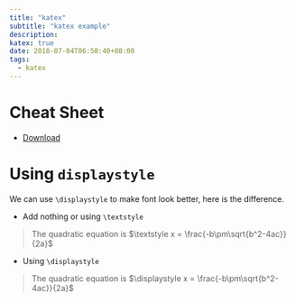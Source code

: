 ```yaml
---
title: "katex"
subtitle: "katex example"
description:
katex: true
date: 2018-07-04T06:50:40+08:00
tags:
  - katex
---
```


# Cheat Sheet
- [Download][@1]

# Using `displaystyle`

We can use `\displaystyle` to make font look better, here is the difference.

- Add nothing or using `\textstyle`

> The quadratic equation is $\textstyle x = \frac{-b\pm\sqrt{b^2-4ac}}{2a}$

- Using `\displaystyle`

> The quadratic equation is $\displaystyle x = \frac{-b\pm\sqrt{b^2-4ac}}{2a}$ 

<!-- reference links -->

[@1]: ./latex_cheatsheet.pdf
